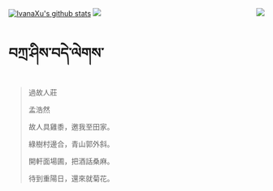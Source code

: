 [![IvanaXu's github stats](https://github-readme-stats.vercel.app/api?username=IvanaXu&show_icons=true&theme=vue-dark)](https://github.com/anuraghazra/github-readme-stats)
<img align="right" src="https://github-readme-stats.vercel.app/api/top-langs/?username=IvanaXu&langs_count=7&theme=graywhite" />
<img src="https://github-readme-stats.vercel.app/api/wakatime?username=IvanaXu&layout=compact&langs_count=6&theme=vue-dark&&custom_title=Programming Times(Jul 29 2021-)" />
# བཀྲ་ཤིས་བདེ་ལེགས་
> 過故人莊
> 
> 孟浩然
> 
> 故人具雞黍，邀我至田家。
> 
> 綠樹村邊合，青山郭外斜。
> 
> 開軒面場圃，把酒話桑麻。
> 
> 待到重陽日，還來就菊花。
>